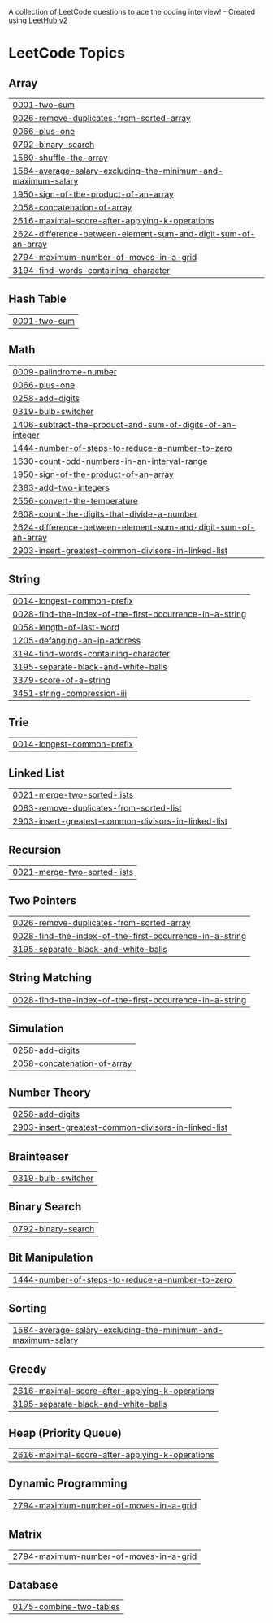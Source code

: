 A collection of LeetCode questions to ace the coding interview! - Created using [LeetHub v2](https://github.com/arunbhardwaj/LeetHub-2.0)
<!---LeetCode Topics Start-->
# LeetCode Topics
## Array
|  |
| ------- |
| [0001-two-sum](https://github.com/shlmt/leetCode/tree/master/0001-two-sum) |
| [0026-remove-duplicates-from-sorted-array](https://github.com/shlmt/leetCode/tree/master/0026-remove-duplicates-from-sorted-array) |
| [0066-plus-one](https://github.com/shlmt/leetCode/tree/master/0066-plus-one) |
| [0792-binary-search](https://github.com/shlmt/leetCode/tree/master/0792-binary-search) |
| [1580-shuffle-the-array](https://github.com/shlmt/leetCode/tree/master/1580-shuffle-the-array) |
| [1584-average-salary-excluding-the-minimum-and-maximum-salary](https://github.com/shlmt/leetCode/tree/master/1584-average-salary-excluding-the-minimum-and-maximum-salary) |
| [1950-sign-of-the-product-of-an-array](https://github.com/shlmt/leetCode/tree/master/1950-sign-of-the-product-of-an-array) |
| [2058-concatenation-of-array](https://github.com/shlmt/leetCode/tree/master/2058-concatenation-of-array) |
| [2616-maximal-score-after-applying-k-operations](https://github.com/shlmt/leetCode/tree/master/2616-maximal-score-after-applying-k-operations) |
| [2624-difference-between-element-sum-and-digit-sum-of-an-array](https://github.com/shlmt/leetCode/tree/master/2624-difference-between-element-sum-and-digit-sum-of-an-array) |
| [2794-maximum-number-of-moves-in-a-grid](https://github.com/shlmt/leetCode/tree/master/2794-maximum-number-of-moves-in-a-grid) |
| [3194-find-words-containing-character](https://github.com/shlmt/leetCode/tree/master/3194-find-words-containing-character) |
## Hash Table
|  |
| ------- |
| [0001-two-sum](https://github.com/shlmt/leetCode/tree/master/0001-two-sum) |
## Math
|  |
| ------- |
| [0009-palindrome-number](https://github.com/shlmt/leetCode/tree/master/0009-palindrome-number) |
| [0066-plus-one](https://github.com/shlmt/leetCode/tree/master/0066-plus-one) |
| [0258-add-digits](https://github.com/shlmt/leetCode/tree/master/0258-add-digits) |
| [0319-bulb-switcher](https://github.com/shlmt/leetCode/tree/master/0319-bulb-switcher) |
| [1406-subtract-the-product-and-sum-of-digits-of-an-integer](https://github.com/shlmt/leetCode/tree/master/1406-subtract-the-product-and-sum-of-digits-of-an-integer) |
| [1444-number-of-steps-to-reduce-a-number-to-zero](https://github.com/shlmt/leetCode/tree/master/1444-number-of-steps-to-reduce-a-number-to-zero) |
| [1630-count-odd-numbers-in-an-interval-range](https://github.com/shlmt/leetCode/tree/master/1630-count-odd-numbers-in-an-interval-range) |
| [1950-sign-of-the-product-of-an-array](https://github.com/shlmt/leetCode/tree/master/1950-sign-of-the-product-of-an-array) |
| [2383-add-two-integers](https://github.com/shlmt/leetCode/tree/master/2383-add-two-integers) |
| [2556-convert-the-temperature](https://github.com/shlmt/leetCode/tree/master/2556-convert-the-temperature) |
| [2608-count-the-digits-that-divide-a-number](https://github.com/shlmt/leetCode/tree/master/2608-count-the-digits-that-divide-a-number) |
| [2624-difference-between-element-sum-and-digit-sum-of-an-array](https://github.com/shlmt/leetCode/tree/master/2624-difference-between-element-sum-and-digit-sum-of-an-array) |
| [2903-insert-greatest-common-divisors-in-linked-list](https://github.com/shlmt/leetCode/tree/master/2903-insert-greatest-common-divisors-in-linked-list) |
## String
|  |
| ------- |
| [0014-longest-common-prefix](https://github.com/shlmt/leetCode/tree/master/0014-longest-common-prefix) |
| [0028-find-the-index-of-the-first-occurrence-in-a-string](https://github.com/shlmt/leetCode/tree/master/0028-find-the-index-of-the-first-occurrence-in-a-string) |
| [0058-length-of-last-word](https://github.com/shlmt/leetCode/tree/master/0058-length-of-last-word) |
| [1205-defanging-an-ip-address](https://github.com/shlmt/leetCode/tree/master/1205-defanging-an-ip-address) |
| [3194-find-words-containing-character](https://github.com/shlmt/leetCode/tree/master/3194-find-words-containing-character) |
| [3195-separate-black-and-white-balls](https://github.com/shlmt/leetCode/tree/master/3195-separate-black-and-white-balls) |
| [3379-score-of-a-string](https://github.com/shlmt/leetCode/tree/master/3379-score-of-a-string) |
| [3451-string-compression-iii](https://github.com/shlmt/leetCode/tree/master/3451-string-compression-iii) |
## Trie
|  |
| ------- |
| [0014-longest-common-prefix](https://github.com/shlmt/leetCode/tree/master/0014-longest-common-prefix) |
## Linked List
|  |
| ------- |
| [0021-merge-two-sorted-lists](https://github.com/shlmt/leetCode/tree/master/0021-merge-two-sorted-lists) |
| [0083-remove-duplicates-from-sorted-list](https://github.com/shlmt/leetCode/tree/master/0083-remove-duplicates-from-sorted-list) |
| [2903-insert-greatest-common-divisors-in-linked-list](https://github.com/shlmt/leetCode/tree/master/2903-insert-greatest-common-divisors-in-linked-list) |
## Recursion
|  |
| ------- |
| [0021-merge-two-sorted-lists](https://github.com/shlmt/leetCode/tree/master/0021-merge-two-sorted-lists) |
## Two Pointers
|  |
| ------- |
| [0026-remove-duplicates-from-sorted-array](https://github.com/shlmt/leetCode/tree/master/0026-remove-duplicates-from-sorted-array) |
| [0028-find-the-index-of-the-first-occurrence-in-a-string](https://github.com/shlmt/leetCode/tree/master/0028-find-the-index-of-the-first-occurrence-in-a-string) |
| [3195-separate-black-and-white-balls](https://github.com/shlmt/leetCode/tree/master/3195-separate-black-and-white-balls) |
## String Matching
|  |
| ------- |
| [0028-find-the-index-of-the-first-occurrence-in-a-string](https://github.com/shlmt/leetCode/tree/master/0028-find-the-index-of-the-first-occurrence-in-a-string) |
## Simulation
|  |
| ------- |
| [0258-add-digits](https://github.com/shlmt/leetCode/tree/master/0258-add-digits) |
| [2058-concatenation-of-array](https://github.com/shlmt/leetCode/tree/master/2058-concatenation-of-array) |
## Number Theory
|  |
| ------- |
| [0258-add-digits](https://github.com/shlmt/leetCode/tree/master/0258-add-digits) |
| [2903-insert-greatest-common-divisors-in-linked-list](https://github.com/shlmt/leetCode/tree/master/2903-insert-greatest-common-divisors-in-linked-list) |
## Brainteaser
|  |
| ------- |
| [0319-bulb-switcher](https://github.com/shlmt/leetCode/tree/master/0319-bulb-switcher) |
## Binary Search
|  |
| ------- |
| [0792-binary-search](https://github.com/shlmt/leetCode/tree/master/0792-binary-search) |
## Bit Manipulation
|  |
| ------- |
| [1444-number-of-steps-to-reduce-a-number-to-zero](https://github.com/shlmt/leetCode/tree/master/1444-number-of-steps-to-reduce-a-number-to-zero) |
## Sorting
|  |
| ------- |
| [1584-average-salary-excluding-the-minimum-and-maximum-salary](https://github.com/shlmt/leetCode/tree/master/1584-average-salary-excluding-the-minimum-and-maximum-salary) |
## Greedy
|  |
| ------- |
| [2616-maximal-score-after-applying-k-operations](https://github.com/shlmt/leetCode/tree/master/2616-maximal-score-after-applying-k-operations) |
| [3195-separate-black-and-white-balls](https://github.com/shlmt/leetCode/tree/master/3195-separate-black-and-white-balls) |
## Heap (Priority Queue)
|  |
| ------- |
| [2616-maximal-score-after-applying-k-operations](https://github.com/shlmt/leetCode/tree/master/2616-maximal-score-after-applying-k-operations) |
## Dynamic Programming
|  |
| ------- |
| [2794-maximum-number-of-moves-in-a-grid](https://github.com/shlmt/leetCode/tree/master/2794-maximum-number-of-moves-in-a-grid) |
## Matrix
|  |
| ------- |
| [2794-maximum-number-of-moves-in-a-grid](https://github.com/shlmt/leetCode/tree/master/2794-maximum-number-of-moves-in-a-grid) |
## Database
|  |
| ------- |
| [0175-combine-two-tables](https://github.com/shlmt/leetCode/tree/master/0175-combine-two-tables) |
<!---LeetCode Topics End-->